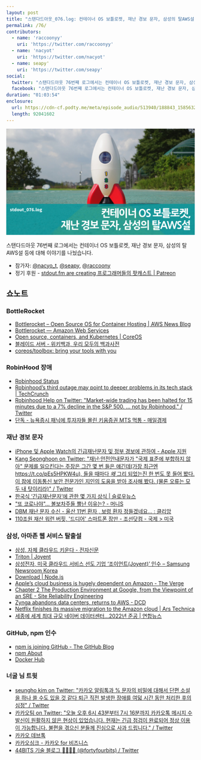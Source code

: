 ```yaml
---
layout: post
title: "스탠다드아웃_076.log: 컨테이너 OS 보틀로켓, 재난 경보 문자, 삼성의 탈AWS설"
permalink: /76/
contributors:
  - name: 'raccoonyy'
    uri: 'https://twitter.com/raccoonyy'
  - name: 'nacyot'
    uri: 'https://twitter.com/nacyot'
  - name: seapy'
    uri: 'https://twitter.com/seapy'
social:
  twitter: "스탠다드아웃 76번째 로그에서는 컨테이너 OS 보틀로켓, 재난 경보 문자, 삼성의 탈AWS설 등에 대해 이야기를 나눴습니다."
  facebook: "스탠다드아웃 76번째 로그에서는 컨테이너 OS 보틀로켓, 재난 경보 문자, 삼성의 탈AWS설 등에 대해 이야기를 나눴습니다."
duration: "01:03:54"
enclosure:
  url: https://cdn-cf.podty.me/meta/episode_audio/513940/188843_1585632626762.mp3
  length: 92041602
---
```


![](https://github.com/44bits/stdout.fm/raw/master/_posts/images/stdout_076-log.png)

스탠다드아웃 76번째 로그에서는 컨테이너 OS 보틀로켓, 재난 경보 문자, 삼성의 탈AWS설 등에 대해 이야기를 나눴습니다.

* 참가자: [@nacyo_t][nac], [@seapy][sea], [@raccoony][rac]
* 정기 후원 - [stdout.fm are creating 프로그래머들의 팟캐스트 \| Patreon](https://www.patreon.com/stdoutfm)

[nac]: https://twitter.com/nacyo_t
[sea]: https://twitter.com/seapy
[rac]: https://twitter.com/raccoonyy

## 쇼노트

### BottleRocket
* [Bottlerocket – Open Source OS for Container Hosting \| AWS News Blog](https://aws.amazon.com/ko/blogs/aws/bottlerocket-open-source-os-for-container-hosting/)
* [Bottlerocket — Amazon Web Services](https://aws.amazon.com/ko/bottlerocket/)
* [Open source, containers, and Kubernetes \| CoreOS](https://coreos.com/)
* [블레이드 서버 - 위키백과, 우리 모두의 백과사전](https://ko.wikipedia.org/wiki/%EB%B8%94%EB%A0%88%EC%9D%B4%EB%93%9C_%EC%84%9C%EB%B2%84)
* [coreos/toolbox: bring your tools with you](https://github.com/coreos/toolbox)

### RobinHood 장애
* [Robinhood Status](https://status.robinhood.com/)
* [Robinhood’s third outage may point to deeper problems in its tech stack \| TechCrunch](https://techcrunch.com/2020/03/10/robinhoods-third-outage-may-point-to-deeper-problems-in-its-tech-stack/)
* [Robinhood Help on Twitter: "Market-wide trading has been halted for 15 minutes due to a 7% decline in the S&P 500. ... not by Robinhood." / Twitter](https://twitter.com/AskRobinhood/status/1238096609398812673)
* [단독 - 뉴욕증시 패닉에 투자자들 몰린 키움증권 MTS 먹통 - 매일경제](https://www.mk.co.kr/news/stock/view/2020/03/248189/)

### 재난 경보 문자
* [iPhone 및 Apple Watch의 긴급재난문자 및 정부 경보에 관하여 - Apple 지원](https://support.apple.com/ko-kr/HT202743)
* [Kang Seonghoon on Twitter: "재난·안전안내문자가 "국제 표준에 부합하지 않아" 문제를 일으킨다는 주장은 그간 몇 번 들은 얘긴데(가장 최근엔 https://t.co/pEs5HPKW4u), 들을 때마다 *왜* 그리 되었는진 한 번도 못 들어 봤다. 이 참에 이동통신 보안 전문가인 지인의 도움을 받아 조사해 봤다. (물론 오류는 모두 내 탓이리라)" / Twitter](https://twitter.com/senokay/status/1238276563637919748)
* [한국식 ‘긴급재난문자’에 관한 몇 가지 상식 \| 슬로우뉴스](https://slownews.kr/75532)
* ["또 코로나야"… 볼보차주들 뿔난 이유는? - 머니S](https://moneys.mt.co.kr/news/mwView.php?no=2020031614368015105)
* [DBM 재난 문자 수신 - 울산 11번 환자 , 보령 환자 정들겠네요... : 클리앙](https://www.clien.net/service/board/cm_car/14696160)
* [110조원 재산 워런 버핏, '드디어' 스마트폰 장만 - 조선닷컴 - 국제 > 미국](http://news.chosun.com/site/data/html_dir/2020/02/25/2020022501478.html)

### 삼성, 아마존 웹 서비스 탈출설
* [삼성, 자체 클라우드 키운다 - 전자신문](https://m.etnews.com/20200317000207)
* [Triton \| Joyent](https://www.joyent.com/)
* [삼성전자, 미국 클라우드 서비스 선도 기업 ‘조이언트(Joyent)’ 인수 – Samsung Newsroom Korea](https://news.samsung.com/kr/%EC%82%BC%EC%84%B1%EC%A0%84%EC%9E%90-%EB%AF%B8%EA%B5%AD-%ED%81%B4%EB%9D%BC%EC%9A%B0%EB%93%9C-%EC%84%9C%EB%B9%84%EC%8A%A4-%EC%84%A0%EB%8F%84-%EA%B8%B0%EC%97%85-%EC%A1%B0%EC%9D%B4%EC%96%B8)
* [Download \| Node.js](https://nodejs.org/en/download/)
* [Apple’s cloud business is hugely dependent on Amazon - The Verge](https://www.theverge.com/2019/4/22/18511148/apple-icloud-cloud-services-amazon-aws-30-million-per-month)
* [Chapter 2 The Production Environment at Google, from the Viewpoint of an SRE - Site Reliability Engineering](https://landing.google.com/sre/sre-book/chapters/production-environment/)
* [Zynga abandons data centers, returns to AWS - DCD](https://www.datacenterdynamics.com/en/news/zynga-abandons-data-centers-returns-to-aws/)
* [Netflix finishes its massive migration to the Amazon cloud \| Ars Technica](https://arstechnica.com/information-technology/2016/02/netflix-finishes-its-massive-migration-to-the-amazon-cloud/)
* [세종에 세계 최대 규모 네이버 데이터센터…2022년 준공 \| 연합뉴스](https://www.yna.co.kr/view/AKR20191226070100063)

### GitHub, npm 인수
* [npm is joining GitHub - The GitHub Blog](https://github.blog/2020-03-16-npm-is-joining-github/)
* [npm About](https://www.npmjs.com/about)
* [Docker Hub](https://hub.docker.com/)

### 너굴 님 트윗
* [seungho kim on Twitter: "카카오 알림톡과 % 문자의 비밀에 대해서 단편 소설을 하나 쓸 수도 있을 것 같다 퇴근 직전 발생한 장애를 여덟 시간 동안 처리한 후의 심정" / Twitter](https://twitter.com/raccoonyy/status/1239990371616051200)
* [카카오팀 on Twitter: "오늘 오후 6시 43분부터 7시 16분까지 카카오톡 메시지 수발신이 원활하지 않은 현상이 있었습니다. 현재는 긴급 점검이 완료되어 정상 이용이 가능합니다. 불편을 겪으신 분들께 진심으로 사과 드립니다." / Twitter](https://twitter.com/kakaoteam/status/1239861227485945856)
* [카카오 데브톡](https://devtalk.kakao.com/)
* [카카오싱크 - 카카오 for 비즈니스](https://business.kakao.com/info/kakaosync/)
* [44BITS 기술 블로그 👩‍💻👨‍💻 (@fortyfourbits) / Twitter](https://mobile.twitter.com/fortyfourbits)
